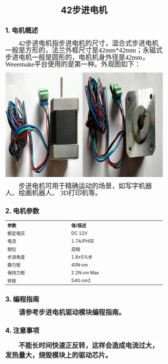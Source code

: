 <div align=center>
<h1 class="text-center">42步进电机</h1>
</div>

## 1. 电机概述

<html><body>
<p class=MsoNormal style='text-indent:32.0pt'><span lang=EN-US
style='font-size:16.0pt;line-height:105%;font-family:宋体'>42</span><span
style='font-size:16.0pt;line-height:105%;font-family:宋体'>步进电机指步进电机的尺寸，混合式步进电机一般是方形的，法兰外框尺寸是<span
lang=EN-US>42mm*42mm</span>；永磁式步进电机一般是圆形的，电机机身外径是<span lang=EN-US>42mm</span>，<span
lang=EN-US>Weeemake</span>平台使用的是第一种。外观图如下：</span></p>
</body></html>

  <p class=MsoNormal align=center style='margin-bottom:0cm;margin-bottom:.0001pt;
  text-align:center;line-height:normal'><span lang=EN-US><img width=1138
  height=335 id="图片 1" src="docs\electronic_modules\motor\42_stepper_motor\20200310-173248.png"></span></p>



<p class=MsoNormal style='text-indent:32.0pt'><span style='font-size:16.0pt;
line-height:105%;font-family:宋体'>步进电机可用于精确运动的场景，如写字机器人、绘画机器人、 <span lang=EN-US>3D</span>打印机等。</span></p>
</body></html>

## 2. 电机参数

<table class="imagetable" style="display: table; text-align: left;">
<tr>
    <th>参数</th><th>值/描述</th>
</tr>
<tr>
    <td>额定电压</td><td>DC 12V</td>
</tr>
<tr>
    <td>电流</td><td>1.7A/PHSE</td>
</tr>
    <tr>
    <td>相位</td><td>双相</td>
</tr>
    <tr>
    <td>步进角度</td><td>1.8±5%步</td>
</tr>
    <tr>
    <td>静力矩</td><td>40N·cm</td>
</tr>
    <tr>
    <td>保持力矩</td><td>2.2N·cm Max</td>
</tr>
    <tr>
    <td>转矩

</td><td>54G·cm2</td>
</tr>
</table>

</div>
</body></html>



## 3. 编程指南

<html><body>

<p class=MsoNormal style='text-indent:32.15pt'><b><span style='font-size:16.0pt;
line-height:105%;font-family:宋体;color:#222222;background:white'>请参考步进电机驱动模块编程指南。
</body></html>

## 4. 注意事项

<p class=MsoNormal style='text-indent:32.0pt;mso-char-indent-count:2.0'><span
style='font-size:16.0pt;mso-ascii-font-family:Helvetica;mso-hansi-font-family:
Helvetica;mso-bidi-font-family:Helvetica;color:#222222;background:white'>不能长时间快速正反转，这样会造成电流过大，发热量大，烧毁模块上的驱动芯片。</span></p>
</body></html>